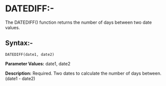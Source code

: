 # DATEDIFF:-

The DATEDIFF() function returns the number of days between two date values.

## Syntax:-

```DATEDIFF(date1, date2)```

**Parameter Values:**
date1, date2	

**Description:**
Required. Two dates to calculate the number of days between. (date1 - date2)
